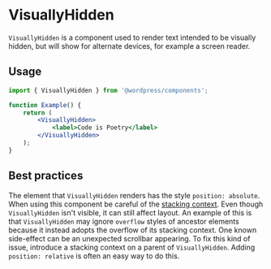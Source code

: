 # VisuallyHidden

`VisuallyHidden` is a component used to render text intended to be visually hidden, but will show for alternate devices, for example a screen reader.

## Usage

```jsx
import { VisuallyHidden } from '@wordpress/components';

function Example() {
	return (
		<VisuallyHidden>
			<label>Code is Poetry</label>
		</VisuallyHidden>
	);
}
```

## Best practices

The element that `VisuallyHidden` renders has the style `position: absolute`. When using this component be careful of the [stacking context](https://developer.mozilla.org/en-US/docs/Web/CSS/CSS_Positioning/Understanding_z_index/The_stacking_context). Even though `VisuallyHidden` isn't visible, it can still affect layout. An example of this is that `VisuallyHidden` may ignore `overflow` styles of ancestor elements because it instead adopts the overflow of its stacking context. One known side-effect can be an unexpected scrollbar appearing. To fix this kind of issue, introduce a stacking context on a parent of `VisuallyHidden`. Adding `position: relative` is often an easy way to do this.
